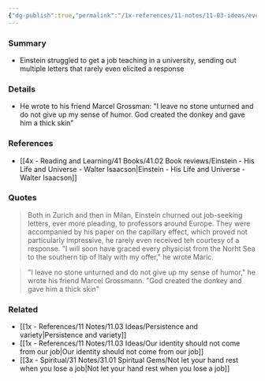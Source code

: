 ```yaml
---
{"dg-publish":true,"permalink":"/1x-references/11-notes/11-03-ideas/even-einstein-had-a-hard-time-getting-a-job/","title":"Even Einstein had a hard time getting a job","created":"2025-02-15T19:46:28.038+03:00","updated":"2025-02-15T20:24:40.848+03:00"}
---
```



### Summary
- Einstein struggled to get a job teaching in a university, sending out multiple letters that rarely even elicited a response

### Details
- He wrote to his friend Marcel Grossman: "I leave no stone unturned and do not give up my sense of humor. God created the donkey and gave him a thick skin"

### References
- [[4x - Reading and Learning/41 Books/41.02 Book reviews/Einstein - His Life and Universe - Walter Isaacson\|Einstein - His Life and Universe - Walter Isaacson]]

### Quotes
> Both in Zurich and then in Milan, Einstein churned out job-seeking letters, ever more pleading, to professors around Europe. They were accompanied by his paper on the capillary effect, which proved not particularly impressive, he rarely even received teh courtesy of a response. "I will soon have graced every physicist from the Norht Sea to the southern tip of Italy with my offer," he wrote Maric.

> "I leave no stone unturned and do not give up my sense of humor," he wrote his friend Marcel Grossmann. "God created the donkey and gave him a thick skin"

### Related
- [[1x - References/11 Notes/11.03 Ideas/Persistence and variety\|Persistence and variety]]
- [[1x - References/11 Notes/11.03 Ideas/Our identity should not come from our job\|Our identity should not come from our job]]
- [[3x - Spiritual/31 Notes/31.01 Spiritual Gems/Not let your hand rest when you lose a job\|Not let your hand rest when you lose a job]]